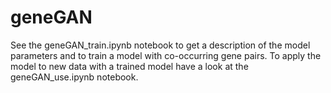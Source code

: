 # geneGAN

See the geneGAN_train.ipynb notebook to get a description of the model parameters and to train a model with co-occurring gene pairs. To apply the model to new data with a trained model have a look at the geneGAN_use.ipynb notebook.